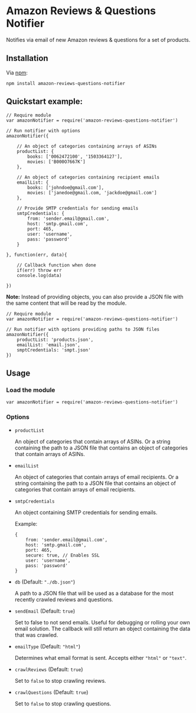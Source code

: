 # Amazon Reviews & Questions Notifier

Notifies via email of new Amazon reviews & questions for a set of products.

## Installation

Via [npm](https://www.npmjs.com/):

`npm install amazon-reviews-questions-notifier`

## Quickstart example:

```
// Require module
var amazonNotifier = require('amazon-reviews-questions-notifier')

// Run notifier with options
amazonNotifier({

	// An object of categories containing arrays of ASINs
	productList: {
		books: ['0062472100', '1503364127'],
		movies: ['B000O7667K']
	},
	
	// An object of categories containing recipient emails
	emailList: {
		books: ['johndoe@gmail.com'],
		movies: ['janedoe@gmail.com, 'jackdoe@gmail.com']
	},
	
	// Provide SMTP credentials for sending emails
	smtpCredentials: {
		from: 'sender.email@gmail.com',
		host: 'smtp.gmail.com',
		port: 465,
		user: 'username',
		pass: 'password'
	}

}, function(err, data){

	// Callback function when done
	if(err) throw err
	console.log(data)
	
})
```

**Note:** Instead of providing objects, you can also provide a JSON file with the same content that will be read by the module.

```
// Require module
var amazonNotifier = require('amazon-reviews-questions-notifier')

// Run notifier with options providing paths to JSON files
amazonNotifier({
	productList: 'products.json',
	emailList: 'email.json',
	smptCredentials: 'smpt.json'
})
```

## Usage

### Load the module

```
var amazonNotifier = require('amazon-reviews-questions-notifier')
```

### Options

- `productList`

	An object of categories that contain arrays of ASINs. Or a string containing the path to a JSON file that contains an object of categories that contain arrays of ASINs.

- `emailList`

	An object of categories that contain arrays of email recipients. Or a string containing the path to a JSON file that contains an object of categories that contain arrays of email recipients.

- `smtpCredentials `

	An object containing SMTP credentials for sending emails.
	
	Example:
	
	```
	{
		from: 'sender.email@gmail.com',
		host: 'smtp.gmail.com',
		port: 465,
		secure: true, // Enables SSL
		user: 'username',
		pass: 'password'
	}
	```
- `db` (Default: `"./db.json"`)
	
	A path to a JSON file that will be used as a database for the most recently crawled reviews and questions.
	
- `sendEmail` (Default: `true`)

	Set to false to not send emails. Useful for debugging or rolling your own email solution. The callback will still return an object containing the data that was crawled.
	
- `emailType` (Default: `"html"`)
	
	Determines what email format is sent. Accepts either `"html"` or `"text"`.

- `crawlReviews` (Default: `true`)

	Set to `false` to stop crawling reviews.

- `crawlQuestions` (Default: `true`)

	Set to `false` to stop crawling questions.